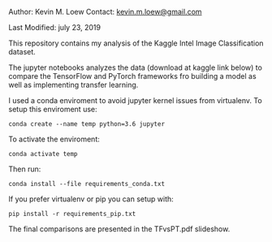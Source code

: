 Author: Kevin M. Loew
Contact: kevin.m.loew@gmail.com

Last Modified: july 23, 2019

This repository contains my analysis of the Kaggle Intel Image Classification dataset. 

The jupyter notebooks analyzes the data (download at kaggle link below) to compare the TensorFlow and PyTorch frameworks fro building a model as well as implementing transfer learning.


I used a conda enviroment to avoid jupyter kernel issues from virtualenv. To setup this enviroment use:

    conda create --name temp python=3.6 jupyter

To activate the enviroment:
    
    conda activate temp
    

Then run:

    conda install --file requirements_conda.txt
    
If you prefer virtualenv or pip you can setup with:

    pip install -r requirements_pip.txt

The final comparisons are presented in the TFvsPT.pdf slideshow.
